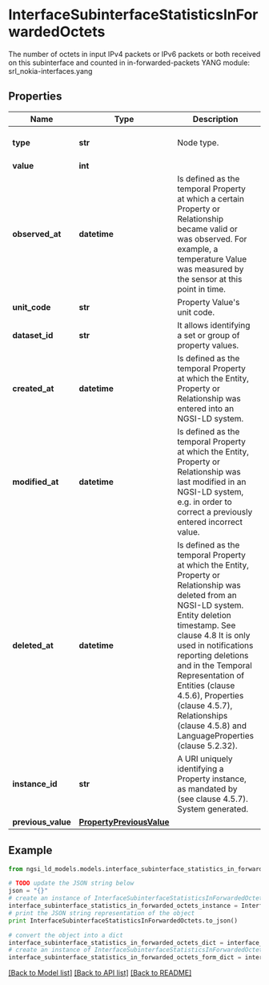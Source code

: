 # InterfaceSubinterfaceStatisticsInForwardedOctets

The number of octets in input IPv4 packets or IPv6 packets or both received on this subinterface and counted in in-forwarded-packets  YANG module: srl_nokia-interfaces.yang 

## Properties

Name | Type | Description | Notes
------------ | ------------- | ------------- | -------------
**type** | **str** | Node type.  | [optional] [default to 'Property']
**value** | **int** |  | 
**observed_at** | **datetime** | Is defined as the temporal Property at which a certain Property or Relationship became valid or was observed. For example, a temperature Value was measured by the sensor at this point in time.  | [optional] 
**unit_code** | **str** | Property Value&#39;s unit code.  | [optional] 
**dataset_id** | **str** | It allows identifying a set or group of property values.  | [optional] 
**created_at** | **datetime** | Is defined as the temporal Property at which the Entity, Property or Relationship was entered into an NGSI-LD system.  | [optional] [readonly] 
**modified_at** | **datetime** | Is defined as the temporal Property at which the Entity, Property or Relationship was last modified in an NGSI-LD system, e.g. in order to correct a previously entered incorrect value.  | [optional] [readonly] 
**deleted_at** | **datetime** | Is defined as the temporal Property at which the Entity, Property or Relationship was deleted from an NGSI-LD system.  Entity deletion timestamp. See clause 4.8 It is only used in notifications reporting deletions and in the Temporal Representation of Entities (clause 4.5.6), Properties (clause 4.5.7), Relationships (clause 4.5.8) and LanguageProperties (clause 5.2.32).  | [optional] [readonly] 
**instance_id** | **str** | A URI uniquely identifying a Property instance, as mandated by (see clause 4.5.7). System generated.  | [optional] [readonly] 
**previous_value** | [**PropertyPreviousValue**](PropertyPreviousValue.md) |  | [optional] 

## Example

```python
from ngsi_ld_models.models.interface_subinterface_statistics_in_forwarded_octets import InterfaceSubinterfaceStatisticsInForwardedOctets

# TODO update the JSON string below
json = "{}"
# create an instance of InterfaceSubinterfaceStatisticsInForwardedOctets from a JSON string
interface_subinterface_statistics_in_forwarded_octets_instance = InterfaceSubinterfaceStatisticsInForwardedOctets.from_json(json)
# print the JSON string representation of the object
print InterfaceSubinterfaceStatisticsInForwardedOctets.to_json()

# convert the object into a dict
interface_subinterface_statistics_in_forwarded_octets_dict = interface_subinterface_statistics_in_forwarded_octets_instance.to_dict()
# create an instance of InterfaceSubinterfaceStatisticsInForwardedOctets from a dict
interface_subinterface_statistics_in_forwarded_octets_form_dict = interface_subinterface_statistics_in_forwarded_octets.from_dict(interface_subinterface_statistics_in_forwarded_octets_dict)
```
[[Back to Model list]](../README.md#documentation-for-models) [[Back to API list]](../README.md#documentation-for-api-endpoints) [[Back to README]](../README.md)



